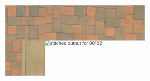 ```bash
```
<img src='../../images/00102_0000/00001.jpg' width='64px' align='left' />
<img src='../../images/00102_0000/00002.jpg' width='64px' align='left' />
<img src='../../images/00102_0000/00003.jpg' width='64px' align='left' />
<img src='../../images/00102_0000/00004.jpg' width='64px' align='left' />
<img src='../../images/00102_0000/00005.jpg' width='64px' align='left' />
<img src='../../images/00102_0000/00006.jpg' width='64px' align='left' />
<img src='../../images/00102_0000/00007.jpg' width='64px' align='left' />
<img src='../../images/00102_0000/00008.jpg' width='64px' align='left' />
<img src='../../images/00102_0000/00009.jpg' width='64px' align='left' />
<img src='00102_0000.png' alt='stitched output for 00102' title='stitched' />

